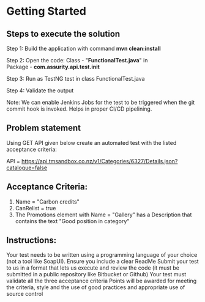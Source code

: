 # Getting Started
## **Steps to execute the solution**

Step 1: Build the application with command **mvn clean:install**

Step 2: Open the code: 
	Class		- "**FunctionalTest.java**" in  
	Package		-  **com.assurity.api.test.init**

Step 3: Run as TestNG test in class FunctionalTest.java

Step 4: Validate the output

Note: We can enable Jenkins Jobs for the test to be triggered when the git commit hook is invoked. Helps in proper CI/CD pipelining.

## **Problem statement**

Using GET API given below create an automated test with the listed acceptance criteria:


API = https://api.tmsandbox.co.nz/v1/Categories/6327/Details.json?catalogue=false

 

## **Acceptance Criteria:**

1. Name = "Carbon credits"
2. CanRelist = true
3. The Promotions element with Name = "Gallery" has a Description that contains the text "Good position in category"

## **Instructions:**

Your test needs to be written using a programming language of your choice (not a tool like SoapUI). Ensure you include a clear ReadMe
Submit your test to us in a format that lets us execute and review the code (it must be submitted in a public repository like Bitbucket or Github)
Your test must validate all the three acceptance criteria
Points will be awarded for meeting the criteria, style and the use of good practices and appropriate use of source control
